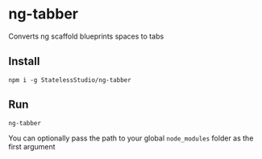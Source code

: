 # ng-tabber

Converts ng scaffold blueprints spaces to tabs

## Install

```
npm i -g StatelessStudio/ng-tabber
```

## Run

```
ng-tabber
```

You can optionally pass the path to your global `node_modules` folder as the first argument
